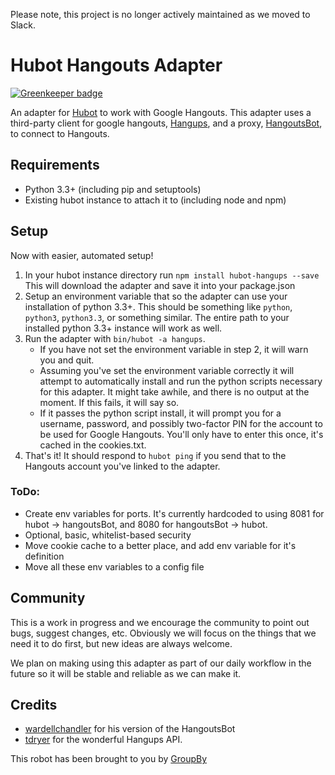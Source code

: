 Please note, this project is no longer actively maintained as we moved to Slack.

# Hubot Hangouts Adapter

[![Greenkeeper badge](https://badges.greenkeeper.io/groupby/hubot-hangups.svg)](https://greenkeeper.io/)

An adapter for [Hubot](https://github.com/github/hubot) to work with Google Hangouts. This adapter uses a third-party client for google hangouts, [Hangups](https://github.com/tdryer/hangups), and a proxy, [HangoutsBot](https://github.com/wardellchandler/HangoutsBot), to connect to Hangouts.

## Requirements

- Python 3.3+ (including pip and setuptools)
- Existing hubot instance to attach it to (including node and npm)

## Setup

Now with easier, automated setup!

1. In your hubot instance directory run `npm install hubot-hangups --save`
    This will download the adapter and save it into your package.json
2. Setup an environment variable that so the adapter can use your installation of python 3.3+. 
    This should be something like `python`, `python3`, `python3.3`, or something similar. The entire path to your installed python 3.3+ instance will work as well.
3. Run the adapter with `bin/hubot -a hangups`.
    - If you have not set the environment variable in step 2, it will warn you and quit.
    - Assuming you've set the environment variable correctly it will attempt to automatically install and run the python scripts necessary for this adapter. It might take awhile, and there is no output at the moment. If this fails, it will say so.
    - If it passes the python script install, it will prompt you for a username, password, and possibly two-factor PIN for the account to be used for Google Hangouts. You'll only have to enter this once, it's cached in the cookies.txt.
4. That's it! It should respond to `hubot ping` if you send that to the Hangouts account you've linked to the adapter.

### ToDo:

- Create env variables for ports. It's currently hardcoded to using 8081 for hubot -> hangoutsBot, and 8080 for hangoutsBot -> hubot. 
- Optional, basic, whitelist-based security
- Move cookie cache to a better place, and add env variable for it's definition
- Move all these env variables to a config file

## Community

This is a work in progress and we encourage the community to point out bugs, suggest changes, etc. Obviously we will focus on the things that we need it to do first, but new ideas are always welcome.

We plan on making using this adapter as part of our daily workflow in the future so it will be stable and reliable as we can make it.

## Credits

- [wardellchandler](https://github.com/wardellchandler/HangoutsBot) for his version of the HangoutsBot
- [tdryer](https://github.com/tdryer/hangups) for the wonderful Hangups API.  



This robot has been brought to you by [GroupBy](http://www.groupbyinc.com)
